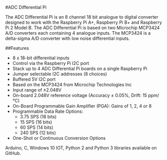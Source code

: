 <!--
---
name: ADC Differential Pi
class: board
type: adc
image: 'ab-adc-differential-pi.png'
manufacturer: AB Electronics UK
description: 8 channel Analogue to Digital Converter
url: https://www.abelectronics.co.uk/p/65/ADC-Differential-Pi-Raspberry-Pi-Analogue-to-Digital-converter
github: https://github.com/abelectronicsuk
buy: https://www.abelectronics.co.uk/p/65/ADC-Differential-Pi-Raspberry-Pi-Analogue-to-Digital-converter
formfactor: 'HAT'
pincount: 40
eeprom: no
power: 3v3,5v
pin:
  '3':
    mode: i2c
  '5':
    mode: i2c
i2c:
  '0x68':
    name: MCP3424
    device: MCP3424
  '0x69':
    name: MCP3424
    device: MCP3424
-->
#ADC Differential Pi

The ADC Differential Pi is an 8 channel 18 bit analogue to digital converter designed to work with the Raspberry Pi A+, Raspberry Pi B+ and Raspberry Pi 2 Model B. The ADC Differential Pi is based on two Microchip MCP3424 A/D converters each containing 4 analogue inputs.  The MCP3424 is a delta-sigma A/D converter with low noise differential inputs.

##Features

- 8 x 18-bit differential inputs
- Control via the Raspberry Pi I2C port
- Stack up to 4 ADC Differential Pi boards on a single Raspberry Pi
- Jumper selectable I2C addresses (8 choices)
- Buffered 5V I2C port
- Based on the MCP3424 from Microchip Technologies Inc
- Input range of ±2.048V
- On-board 2.048V reference voltage (Accuracy  ± 0.05%, Drift: 15 ppm/°C)
- On-Board Programmable Gain Amplifier (PGA): Gains of 1, 2, 4 or 8
- Programmable Data Rate Options:
    - 3.75 SPS (18 bits)
    - 15 SPS (16 bits)
    - 60 SPS (14 bits)
    - 240 SPS (12 bits)
- One-Shot or Continuous Conversion Options

Arduino, C, Windows 10 IOT, Python 2 and Python 3 libraries available on GitHub.
